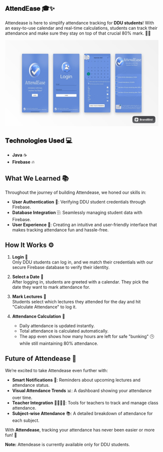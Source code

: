 ## 𝐀𝐭𝐭𝐞𝐧𝐝E𝐚𝐬𝐞 🎓✨
Attendease is here to simplify attendance tracking for **DDU students**! With an easy-to-use calendar and real-time calculations, students can track their attendance and make sure they stay on top of that crucial 80% mark. 📅✅ <br>

![Attendease App UI](./Readme.jpg) <br>


## 𝐓𝐞𝐜𝐡𝐧𝐨𝐥𝐨𝐠𝐢𝐞𝐬 𝐔𝐬𝐞𝐝 💻  
- **Java** ☕  
- **Firebase** 🔥  

## What We Learned 📚  
Throughout the journey of building Attendease, we honed our skills in:

- **User Authentication** 🔐: Verifying DDU student credentials through Firebase.  
- **Database Integration** 🗄️: Seamlessly managing student data with Firebase.  
- **User Experience** 🎨: Creating an intuitive and user-friendly interface that makes tracking attendance fun and hassle-free.

## How It Works ⚙️  
1. **Login** 🔑  
   Only DDU students can log in, and we match their credentials with our secure Firebase database to verify their identity.

2. **Select a Date** 📆  
   After logging in, students are greeted with a calendar. They pick the date they want to mark attendance for.

3. **Mark Lectures** 📝  
   Students select which lectures they attended for the day and hit "Calculate Attendance" to log it.

4. **Attendance Calculation** 🎯  
   - Daily attendance is updated instantly.  
   - Total attendance is calculated automatically.  
   - The app even shows how many hours are left for safe "bunking" 🕒 while still maintaining 80% attendance.

## Future of Attendease 🚀  
We’re excited to take Attendease even further with:

- **Smart Notifications** 🔔: Reminders about upcoming lectures and attendance status.  
- **Visual Attendance Trends** 📊: A dashboard showing your attendance over time.  
- **Teacher Integration** 👨‍🏫👩‍🏫: Tools for teachers to track and manage class attendance.
- **Subject-wise Attendance** 📚: A detailed breakdown of attendance for each subject.

With **Attendease**, tracking your attendance has never been easier or more fun! 🎉

**Note:** Attendease is currently available only for DDU students.
